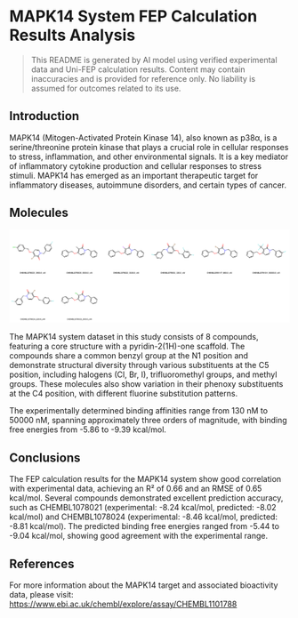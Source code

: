 # MAPK14 System FEP Calculation Results Analysis

> This README is generated by AI model using verified experimental data and Uni-FEP calculation results. Content may contain inaccuracies and is provided for reference only. No liability is assumed for outcomes related to its use.

## Introduction

MAPK14 (Mitogen-Activated Protein Kinase 14), also known as p38α, is a serine/threonine protein kinase that plays a crucial role in cellular responses to stress, inflammation, and other environmental signals. It is a key mediator of inflammatory cytokine production and cellular responses to stress stimuli. MAPK14 has emerged as an important therapeutic target for inflammatory diseases, autoimmune disorders, and certain types of cancer.

## Molecules

![Molecular structures of representative compounds](mol_grid.png)

The MAPK14 system dataset in this study consists of 8 compounds, featuring a core structure with a pyridin-2(1H)-one scaffold. The compounds share a common benzyl group at the N1 position and demonstrate structural diversity through various substituents at the C5 position, including halogens (Cl, Br, I), trifluoromethyl groups, and methyl groups. These molecules also show variation in their phenoxy substituents at the C4 position, with different fluorine substitution patterns.

The experimentally determined binding affinities range from 130 nM to 50000 nM, spanning approximately three orders of magnitude, with binding free energies from -5.86 to -9.39 kcal/mol.

## Conclusions

The FEP calculation results for the MAPK14 system show good correlation with experimental data, achieving an R² of 0.66 and an RMSE of 0.65 kcal/mol. Several compounds demonstrated excellent prediction accuracy, such as CHEMBL1078021 (experimental: -8.24 kcal/mol, predicted: -8.02 kcal/mol) and CHEMBL1078024 (experimental: -8.46 kcal/mol, predicted: -8.81 kcal/mol). The predicted binding free energies ranged from -5.44 to -9.04 kcal/mol, showing good agreement with the experimental range.

## References

For more information about the MAPK14 target and associated bioactivity data, please visit:
https://www.ebi.ac.uk/chembl/explore/assay/CHEMBL1101788 